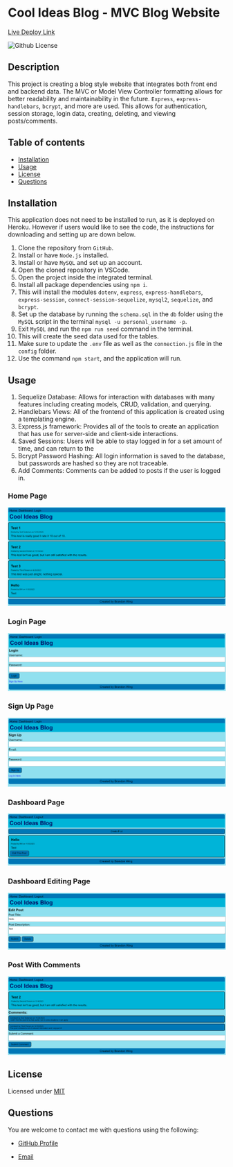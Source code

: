 # Cool Ideas Blog - MVC Blog Website

[Live Deploy Link]()

![Github License](https://img.shields.io/badge/License-MIT-green.svg)

## Description

This project is creating a blog style website that integrates both front end and backend data. The MVC or Model View Controller formatting allows for better readability and maintainability in the future. `Express`, `express-handlebars`, `bcrypt`, and more are used. This allows for authentication, session storage, login data, creating, deleting, and viewing posts/comments.

## Table of contents

- [Installation](#installation)
- [Usage](#usage)
- [License](#license)
- [Questions](#questions)

## Installation

This application does not need to be installed to run, as it is deployed on Heroku. However if users would like to see the code, the instructions for downloading and setting up are down below.

1. Clone the repository from `GitHub`.
2. Install or have `Node.js` installed.
3. Install or have `MySQL` and set up an account.
4. Open the cloned repository in VSCode.
5. Open the project inside the integrated terminal.
6. Install all package dependencies using `npm i`.
7. This will install the modules `dotenv`, `express`, `express-handlebars`, `express-session`, `connect-session-sequelize`, `mysql2`, `sequelize`, and `bcrypt`.
8. Set up the database by running the `schema.sql` in the `db` folder using the `MySQL` script in the terminal `mysql -u personal_username -p`.
9. Exit `MySQL` and run the `npm run seed` command in the terminal.
10. This will create the seed data used for the tables.
11. Make sure to update the `.env` file as well as the `connection.js` file in the `config` folder.
12. Use the command `npm start`, and the application will run.

## Usage

1. Sequelize Database: Allows for interaction with databases with many features including creating models, CRUD, validation, and querying.
1. Handlebars Views: All of the frontend of this application is created using a templating engine.
1. Express.js framework: Provides all of the tools to create an application that has use for server-side and client-side interactions.
1. Saved Sessions: Users will be able to stay logged in for a set amount of time, and can return to the
1. Bcrypt Password Hashing: All login information is saved to the database, but passwords are hashed so they are not traceable.
1. Add Comments: Comments can be added to posts if the user is logged in.

### Home Page

![example_home_page](./assets/images/blog_homepage.png)

### Login Page

![login_page](./assets/images/login_page.png)

### Sign Up Page

![signup_page](./assets/images/signup_page.png)

### Dashboard Page

![dashboard_page](./assets/images/dashboard_page.png)

### Dashboard Editing Page

![dashboard_editing_page](./assets/images/dashboard_editing_page.png)

### Post With Comments

![specific_post_comments](./assets/images/specific_post_comments.png)

## License

Licensed under [MIT](https://opensource.org/license/mit/)

## Questions

You are welcome to contact me with questions using the following:

- [GitHub Profile](https://github.com/bwing2)

- [Email](mailto:brandon.wing245@gmail.com)
